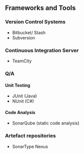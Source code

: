 ##  Frameworks and Tools


### Version Control Systems

- Bitbucket/ Stash
- Subversion


### Continuous Integration Server

- TeamCity


### Q/A 

#### Unit Testing
- JUnit (Java)
- NUnit (C#)

#### Code Analysis
- SonarQube (static code analysis)


### Artefact repositories
- SonarType Nexus